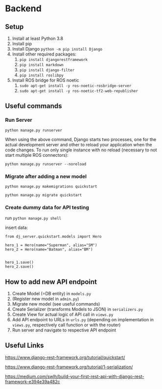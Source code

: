 # Backend

## Setup

1. Install at least Python 3.8
2. Install pip
3. Install Django ```python -m pip install Django```
4. Install other required
   packages:
   1. ```pip install djangorestframework``` 
   2. ```pip install markdown```
   3. ```pip install django-filter```
   4. ```pip install roslibpy```
5. Install ROS bridge for ROS noetic 
   1. ```sudo apt-get install -y ros-noetic-rosbridge-server```
   2. ```sudo apt-get install -y ros-noetic-tf2-web-republisher```

## Useful commands

### Run Server

```python manage.py runserver```

When using the above command, Django starts two processes, one for the actual development server and other to reload
your application when the code changes. To run only single instance with no reload (necessary to not start multiple ROS
connectors):

```python manage.py runserver --noreload```

### Migrate after adding a new model

```python manage.py makemigrations quickstart```

```python manage.py migrate quickstart```

### Create dummy data for API testing

run ```python manage.py shell```

insert data:

```
from dj_server.quickstart.models import Hero

hero_1 = Hero(name="Superman", alias="SM")
hero_2 = Hero(name="Batman", alias="BM")


hero_1.save()
hero_2.save()
```

## How to add new API endpoint

1. Create Model (=DB entity) in ```models.py```
2. (Register new model in ```admin.py```)
3. Migrate new model (see useful commands)
4. Create Serializer (transforms Models to JSON) in ```serializers.py```
5. Create View for actual logic of API call in ```views.py```
6. Add API endpoint to URLs in ``urls.py`` (depending on implementation in ```views.py```, respectively call function or
   with the router)
7. Run server and navigate to respective API endpoint

## Useful Links

https://www.django-rest-framework.org/tutorial/quickstart/

https://www.django-rest-framework.org/tutorial/1-serialization/

https://medium.com/swlh/build-your-first-rest-api-with-django-rest-framework-e394e39a482c
